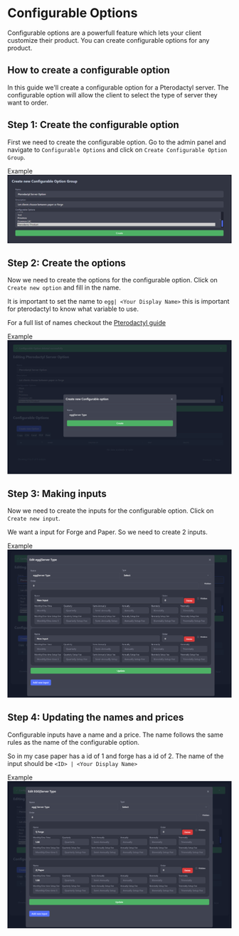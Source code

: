 # Configurable Options

Configurable options are a powerfull feature which lets your client customize their product. You can create configurable options for any product.

## How to create a configurable option

In this guide we'll create a configurable option for a Pterodactyl server. The configurable option will allow the client to select the type of server they want to order.

## Step 1: Create the configurable option

First we need to create the configurable option. Go to the admin panel and navigate to `Configurable Options` and click on `Create Configurable Option Group`.

Example
![image](/assets/images/guides/config-options/configurable-group.png)

## Step 2: Create the options

Now we need to create the options for the configurable option. Click on `Create new option` and fill in the name.

It is important to set the name to `egg| <Your Display Name>` this is important for pterodactyl to know what variable to use.

For a full list of names checkout the [Pterodactyl guide](/docs/extensions/pterodactyl/#configuring-the-product)

Example
![image](/assets/images/guides/config-options/configurable-option-create.png)

## Step 3: Making inputs

Now we need to create the inputs for the configurable option. Click on `Create new input`.

We want a input for Forge and Paper. So we need to create 2 inputs.

Example
![image](/assets/images/guides/config-options/configurable-option.png)

## Step 4: Updating the names and prices

Configurable inputs have a name and a price. The name follows the same rules as the name of the configurable option.

So in my case paper has a id of 1 and forge has a id of 2.
The name of the input should be `<ID> | <Your Display Name>`

Example
![image](/assets/images/guides/config-options/configurable-option-input.png)

